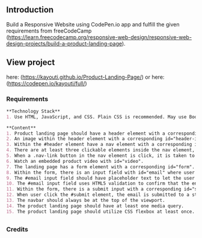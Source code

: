 ## Introduction
Build a Responsive Website using CodePen.io app and fulfill the given requirements from freeCodeCamp (https://learn.freecodecamp.org/responsive-web-design/responsive-web-design-projects/build-a-product-landing-page).


## View project
here: (https://kayouti.github.io/Product-Landing-Page/)
or
here: (https://codepen.io/kayouti/full/)



### Requirements
```markdown
**Technology Stack**
1. Use HTML, JavaScript, and CSS. Plain CSS is recommended. May use Bootstrap or SASS. Additional technologies (example jQuery, React, Angular, or Vue) are not recommended for this project.

**Content**
1. Product landing page should have a header element with a corresponding id="header".
2. An image within the header element with a corresponding id="header-img". A company logo would make a good image here.
3. Within the #header element have a nav element with a corresponding id="nav-bar".
4. There are at least three clickable elements inside the nav element, each with the class nav-link.
5. When a .nav-link button in the nav element is click, it is taken to the corresponding section of the landing page.
6. Watch an embedded product video with id="video".
7. The landing page has a form element with a corresponding id="form".
8. Within the form, there is an input field with id="email" where user can enter an email address.
9. The #email input field should have placeholder text to let the user know what the field is for.
10. The #email input field uses HTML5 validation to confirm that the entered text is an email address.
11. Within the form, there is a submit input with a corresponding id="submit".
12. When user click the #submit element, the email is submitted to a static page (use this mock URL: https://www.freecodecamp.com/email-submit) that confirms the email address was entered and that it posted successfully.
13. The navbar should always be at the top of the viewport.
14. The product landing page should have at least one media query.
15. The product landing page should utilize CSS flexbox at least once.
```
##

### Credits

